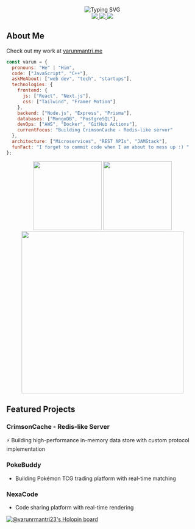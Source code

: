 <!-- Banner -->
<div align="center">
  <img src="https://readme-typing-svg.demolab.com?font=Fira+Code&size=30&duration=2800&pause=1000&color=7A3EFF&center=true&vCenter=true&width=1000&lines=Hey+there+%F0%9F%91%8B%2C+I'm+Varun+Mantri;Full-Stack+Developer+%7C+Tech+Enthusiast+%7C+Problem+Solver;Building+Digital+Experiences+with+%3C%2F%3E+%26+%7B%7D" alt="Typing SVG" />
</div>

<!-- Social Badges -->
<div align="center">
  <a href="https://linkedin.com/in/varun-mantri" target="_blank">
    <img src="https://img.shields.io/badge/LinkedIn-0077B5?style=for-the-badge&logo=linkedin&logoColor=white" />
  </a>
  <a href="mailto:varunrmantri23@gmail.com">
    <img src="https://img.shields.io/badge/Gmail-D14836?style=for-the-badge&logo=gmail&logoColor=white" />
  </a>
  <a href="https://leetcode.com/u/varun_mantri/">
    <img src="https://img.shields.io/badge/-LeetCode-FFA116?style=for-the-badge&logo=LeetCode&logoColor=black" />
  </a>
</div>

<!-- Portfolio Section -->
## About Me

Check out my work at [varunmantri.me](https://varunmantri.me)


<!-- About Section -->

```javascript
const varun = {
  pronouns: "He" | "Him",
  code: ["JavaScript", "C++"],
  askMeAbout: ["web dev", "tech", "startups"],
  technologies: {
    frontend: {
      js: ["React", "Next.js"],
      css: ["Tailwind", "Framer Motion"]
    },
    backend: ["Node.js", "Express", "Prisma"],
    databases: ["MongoDB", "PostgreSQL"],
    devOps: ["AWS", "Docker", "GitHub Actions"],
    currentFocus: "Building CrimsonCache - Redis-like server"
  },
  architecture: ["Microservices", "REST APIs", "JAMStack"],
  funFact: "I forget to commit code when I am about to mess up :) "
};
```

<!-- Tech Stack -->
<!-- ## 🛠️ Tech Stack

#### Languages
![C++](https://img.shields.io/badge/C++-00599C?style=for-the-badge&logo=c%2B%2B&logoColor=white)
![JavaScript](https://img.shields.io/badge/JavaScript-F7DF1E?style=for-the-badge&logo=javascript&logoColor=black)

#### Frontend
![React](https://img.shields.io/badge/React-61DAFB?style=for-the-badge&logo=react&logoColor=black)
![Next.js](https://img.shields.io/badge/Next.js-000000?style=for-the-badge&logo=nextdotjs&logoColor=white)
![Tailwind CSS](https://img.shields.io/badge/Tailwind_CSS-06B6D4?style=for-the-badge&logo=tailwind-css&logoColor=white)

#### Backend
![Node.js](https://img.shields.io/badge/Node.js-339933?style=for-the-badge&logo=nodedotjs&logoColor=white)
![Express.js](https://img.shields.io/badge/Express.js-000000?style=for-the-badge&logo=express&logoColor=white)

#### Databases
![MongoDB](https://img.shields.io/badge/MongoDB-47A248?style=for-the-badge&logo=mongodb&logoColor=white)
![PostgreSQL](https://img.shields.io/badge/PostgreSQL-4169E1?style=for-the-badge&logo=postgresql&logoColor=white) -->

<!-- GitHub Stats -->


<div align="center">
  <img height="180em" src="https://github-readme-stats.vercel.app/api?username=varunrmantri23&theme=tokyonight&show_icons=true&hide_border=true&count_private=true" />
  <img height="180em" src="https://github-readme-stats.vercel.app/api/top-langs/?username=varunrmantri23&layout=compact&theme=tokyonight&hide_border=true" />
</div>

<div align="center">
  <img width="425" src="https://github-readme-streak-stats.herokuapp.com/?user=varunrmantri23&theme=tokyonight&hide_border=true" />

</div>

<!-- Featured Projects -->
## Featured Projects

### CrimsonCache - Redis-like Server
⚡ Building high-performance in-memory data store with custom protocol implementation

### PokeBuddy
- Building Pokémon TCG trading platform with real-time matching

### NexaCode
- Code sharing platform with real-time rendering

<!-- Holopin Board -->
[![@varunrmantri23's Holopin board](https://holopin.io/api/user/board?user=varunrmantri23)](https://holopin.io/@varunrmantri23)

<!-- Activity Graph -->
<!-- ## ⚡ Recent Activity
[![GitHub Activity Graph](https://github-readme-activity-graph.vercel.app/graph?username=varunrmantri23&theme=react-dark&hide_border=true&area=true)](https://github.com/varunrmantri23) -->
